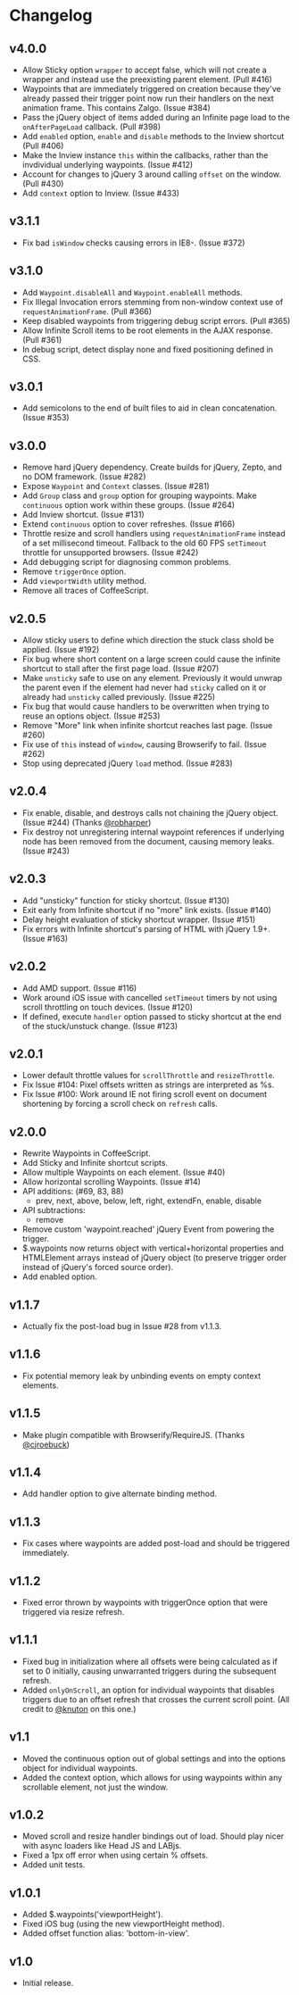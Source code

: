 # Changelog

## v4.0.0

- Allow Sticky option `wrapper` to accept false, which will not create a wrapper and instead use the preexisting parent element.   (Pull #416)
- Waypoints that are immediately triggered on creation because they've already passed their trigger point now run their handlers on the next animation frame. This contains Zalgo. (Issue #384)
- Pass the jQuery object of items added during an Infinite page load to the `onAfterPageLoad` callback. (Pull #398)
- Add `enabled` option, `enable` and `disable` methods to the Inview shortcut (Pull #406)
- Make the Inview instance `this` within the callbacks, rather than the invdividual underlying waypoints. (Issue #412)
- Account for changes to jQuery 3 around calling `offset` on the window. (Pull #430)
- Add `context` option to Inview. (Issue #433)

## v3.1.1

- Fix bad `isWindow` checks causing errors in IE8-. (Issue #372)

## v3.1.0

- Add `Waypoint.disableAll` and `Waypoint.enableAll` methods.
- Fix Illegal Invocation errors stemming from non-window context use of `requestAnimationFrame`. (Pull #366)
- Keep disabled waypoints from triggering debug script errors. (Pull #365)
- Allow Infinite Scroll items to be root elements in the AJAX response. (Pull #361)
- In debug script, detect display none and fixed positioning defined in CSS.

## v3.0.1

- Add semicolons to the end of built files to aid in clean concatenation. (Issue #353)

## v3.0.0

- Remove hard jQuery dependency. Create builds for jQuery, Zepto, and no DOM framework. (Issue #282)
- Expose `Waypoint` and `Context` classes. (Issue #281)
- Add `Group` class and `group` option for grouping waypoints. Make `continuous` option work within these groups. (Issue #264)
- Add Inview shortcut. (Issue #131)
- Extend `continuous` option to cover refreshes. (Issue #166)
- Throttle resize and scroll handlers using `requestAnimationFrame` instead of a set millisecond timeout. Fallback to the old 60 FPS `setTimeout` throttle for unsupported browsers. (Issue #242)
- Add debugging script for diagnosing common problems.
- Remove `triggerOnce` option.
- Add `viewportWidth` utility method.
- Remove all traces of CoffeeScript.

## v2.0.5

- Allow sticky users to define which direction the stuck class shold be applied. (Issue #192)
- Fix bug where short content on a large screen could cause the infinite shortcut to stall after the first page load. (Issue #207)
- Make `unsticky` safe to use on any element. Previously it would unwrap the parent even if the element had never had `sticky` called on it or already had `unsticky` called previously. (Issue #225)
- Fix bug that would cause handlers to be overwritten when trying to reuse an options object. (Issue #253)
- Remove "More" link when infinite shortcut reaches last page. (Issue #260)
- Fix use of `this` instead of `window`, causing Browserify to fail. (Issue #262)
- Stop using deprecated jQuery `load` method. (Issue #283)

## v2.0.4

- Fix enable, disable, and destroys calls not chaining the jQuery object. (Issue #244) (Thanks [@robharper](https://github.com/robharper))
- Fix destroy not unregistering internal waypoint references if underlying node has been removed from the document, causing memory leaks. (Issue #243)

## v2.0.3

- Add "unsticky" function for sticky shortcut. (Issue #130)
- Exit early from Infinite shortcut if no "more" link exists. (Issue #140)
- Delay height evaluation of sticky shortcut wrapper. (Issue #151)
- Fix errors with Infinite shortcut's parsing of HTML with jQuery 1.9+. (Issue #163)


## v2.0.2

- Add AMD support. (Issue #116)
- Work around iOS issue with cancelled `setTimeout` timers by not using scroll throttling on touch devices. (Issue #120)
- If defined, execute `handler` option passed to sticky shortcut at the end of the stuck/unstuck change. (Issue #123)

## v2.0.1

- Lower default throttle values for `scrollThrottle` and `resizeThrottle`.
- Fix Issue #104: Pixel offsets written as strings are interpreted as %s.
- Fix Issue #100: Work around IE not firing scroll event on document shortening by forcing a scroll check on `refresh` calls.

## v2.0.0

- Rewrite Waypoints in CoffeeScript.
- Add Sticky and Infinite shortcut scripts.
- Allow multiple Waypoints on each element. (Issue #40)
- Allow horizontal scrolling Waypoints. (Issue #14)
- API additions: (#69, 83, 88)
    - prev, next, above, below, left, right, extendFn, enable, disable
- API subtractions:
    - remove
- Remove custom 'waypoint.reached' jQuery Event from powering the trigger.
- $.waypoints now returns object with vertical+horizontal properties and HTMLElement arrays instead of jQuery object (to preserve trigger order instead of jQuery's forced source order).
- Add enabled option.

## v1.1.7

- Actually fix the post-load bug in Issue #28 from v1.1.3.

## v1.1.6

- Fix potential memory leak by unbinding events on empty context elements.

## v1.1.5

- Make plugin compatible with Browserify/RequireJS. (Thanks [@cjroebuck](https://github.com/cjroebuck))

## v1.1.4

- Add handler option to give alternate binding method.
  
## v1.1.3

- Fix cases where waypoints are added post-load and should be triggered immediately.
  
## v1.1.2

- Fixed error thrown by waypoints with triggerOnce option that were triggered via resize refresh.

## v1.1.1

- Fixed bug in initialization where all offsets were being calculated as if set to 0 initially, causing unwarranted triggers during the subsequent refresh.
- Added `onlyOnScroll`, an option for individual waypoints that disables triggers due to an offset refresh that crosses the current scroll point. (All credit to [@knuton](https://github.com/knuton) on this one.)

## v1.1

- Moved the continuous option out of global settings and into the options
  object for individual waypoints.
- Added the context option, which allows for using waypoints within any
  scrollable element, not just the window.

## v1.0.2

- Moved scroll and resize handler bindings out of load.  Should play nicer with async loaders like Head JS and LABjs.
- Fixed a 1px off error when using certain % offsets.
- Added unit tests.

## v1.0.1

- Added $.waypoints('viewportHeight').
- Fixed iOS bug (using the new viewportHeight method).
- Added offset function alias: 'bottom-in-view'.

## v1.0

- Initial release.
